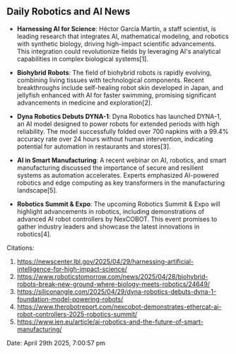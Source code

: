 ## Daily Robotics and AI News
- **Harnessing AI for Science**: Héctor García Martín, a staff scientist, is leading research that integrates AI, mathematical modeling, and robotics with synthetic biology, driving high-impact scientific advancements. This integration could revolutionize fields by leveraging AI's analytical capabilities in complex biological systems[1].

- **Biohybrid Robots**: The field of biohybrid robots is rapidly evolving, combining living tissues with technological components. Recent breakthroughs include self-healing robot skin developed in Japan, and jellyfish enhanced with AI for faster swimming, promising significant advancements in medicine and exploration[2].

- **Dyna Robotics Debuts DYNA-1**: Dyna Robotics has launched DYNA-1, an AI model designed to power robots for extended periods with high reliability. The model successfully folded over 700 napkins with a 99.4% accuracy rate over 24 hours without human intervention, indicating potential for automation in restaurants and stores[3].

- **AI in Smart Manufacturing**: A recent webinar on AI, robotics, and smart manufacturing discussed the importance of secure and resilient systems as automation accelerates. Experts emphasized AI-powered robotics and edge computing as key transformers in the manufacturing landscape[5].

- **Robotics Summit & Expo**: The upcoming Robotics Summit & Expo will highlight advancements in robotics, including demonstrations of advanced AI robot controllers by NexCOBOT. This event promises to gather industry leaders and showcase the latest innovations in robotics[4].

Citations:
1. https://newscenter.lbl.gov/2025/04/29/harnessing-artificial-intelligence-for-high-impact-science/
2. https://www.roboticstomorrow.com/news/2025/04/28/biohybrid-robots-break-new-ground-where-biology-meets-robotics/24649/
3. https://siliconangle.com/2025/04/29/dyna-robotics-debuts-dyna-1-foundation-model-powering-robots/
4. https://www.therobotreport.com/nexcobot-demonstrates-ethercat-ai-robot-controllers-2025-robotics-summit/
5. https://www.ien.eu/article/ai-robotics-and-the-future-of-smart-manufacturing/

Date: April 29th 2025, 7:00:57 pm